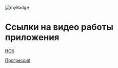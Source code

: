 ![myBadge](https://shields.microej.com/codeclimate/maintainability/BelugaChan/task1)
# **Ссылки на видео работы приложения**
  
[НОК](https://asciinema.org/a/xWxNDGSRHB1f3ZQv4nETWwWa1)

[Прогрессия](https://asciinema.org/a/K37D8jGrl53wqpXY35SqksOAZ)

